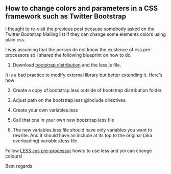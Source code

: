 How to change colors and parameters in a CSS framework such as Twitter Bootstrap
--------------------------------------------------------------------------------

I thought to re-visit the previous post because somebody asked on the 
Twitter Bootstrap Mailing list if they can change some elements colors 
using plain css.

I was assuming that the person do not know the existence of css pre-processors
so I shared the following blueprint on how to do.

1. Download [bootstrap distribution](http://twitter.github.com/bootstrap/) and the less.js file.

It is a bad practice to modify external library but better extending it. Here's how

2. Create a copy of bootstrap.less outside of bootstrap distribution folder.

3. Adjust path on the bootstrap.less @include directives.

4. Create your own variables.less

5. Call that one in your own new bootstrap.less file

6. The new variables.less file should have only variables you want to rewrite. And it should have an include at its top to the original (aka overloading) variables.less file

Follow [LESS css pre-processor](http://lesscss.org/) howto to use less and yoi can change colours!

Best regards
